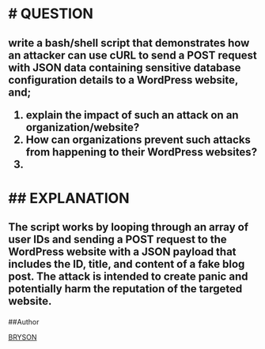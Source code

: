 <h1> # QUESTION </h1>


<h2><p>write a bash/shell script that demonstrates how an attacker can use cURL to send a POST request with JSON data containing sensitive database configuration details to a WordPress website, and;<br>
<ol>
  <li>explain the impact of such an attack on an organization/website?</li>
  <li>How can organizations prevent such attacks from happening to their WordPress websites?<li></ol></p></h2>


<h1> ## EXPLANATION </h1>


<h2><p>The script works by looping through an array of user IDs and sending a POST request to the WordPress website with a JSON payload that includes the ID, title, and content of a fake blog post. The attack is intended to create panic and potentially harm the reputation of the targeted website.<p></h2>

##Author
<p> <a href=”https://github.com/nyaliti”>BRYSON</a></p>
